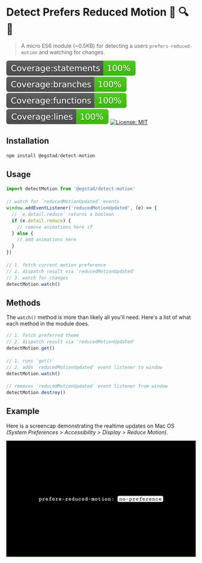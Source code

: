 # Detect Prefers Reduced Motion 🐛️ 🔍️ 👀️

> A micro ES6 module (~0.5KB) for detecting a users `prefers-reduced-motion` and watching for changes.

[![Coverage:statements](./coverage/badge-statements.svg)](#)
[![Coverage:branch](./coverage/badge-branches.svg)](#)
[![Coverage:functions](./coverage/badge-functions.svg)](#)
[![Coverage:lines](./coverage/badge-lines.svg)](#)
[![License: MIT](https://img.shields.io/badge/License-MIT-yellow.svg)](https://opensource.org/licenses/MIT)

## Installation

```js
npm install @egstad/detect-motion
```

## Usage

```js
import detectMotion from '@egstad/detect-motion'

// watch for `reducedMotionUpdated` events
window.addEventListener('reducedMotionUpdated', (e) => {
  // `e.detail.reduce` returns a boolean
  if (e.detail.reduce) {
    // remove animations here if
  } else {
    // add animations here
  }
})

// 1. fetch current motion preference
// 2. dispatch result via 'reducedMotionUpdated'
// 3. watch for changes
detectMotion.watch()
```

## Methods 

The `watch()` method is more than likely all you'll need. Here's a list of what each method in the module does.

```js
// 1. fetch preferred theme
// 2. dispatch result via 'reducedMotionUpdated'
detectMotion.get()

// 1. runs `get()`
// 2. adds `reducedMotionUpdated` event listener to window
detectMotion.watch()

// removes `reducedMotionUpdated` event listener from window
detectMotion.destroy()
```

## Example

Here is a screencap demonstrating the realtime updates on Mac OS *(System Preferences > Accessibility > Display > Reduce Motion)*.

![Example of changing Prefer Reduced Motion on Mac OS](./test/test.gif)
